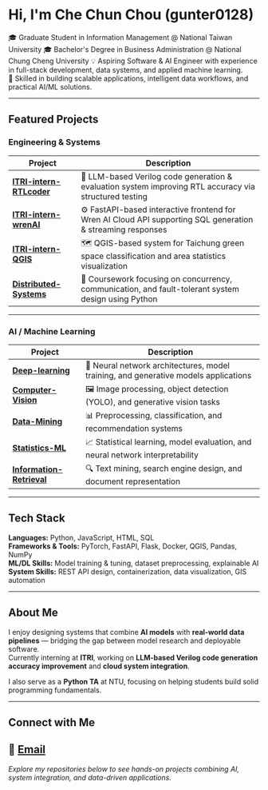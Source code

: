 
# Hi, I'm Che Chun Chou (gunter0128)

🎓 Graduate Student in Information Management @ National Taiwan University 
🎓 Bachelor's Degree in Business Administration @ National Chung Cheng University 
💡 Aspiring Software & AI Engineer with experience in full-stack development, data systems, and applied machine learning.  
🔧 Skilled in building scalable applications, intelligent data workflows, and practical AI/ML solutions.

---

##  Featured Projects

###  **Engineering & Systems**
| Project | Description |
|----------|--------------|
| [**ITRI-intern-RTLcoder**](https://github.com/gunter0128/ITRI-intern-RTLcoder) | 🧠 LLM-based Verilog code generation & evaluation system improving RTL accuracy via structured testing |
| [**ITRI-intern-wrenAI**](https://github.com/gunter0128/ITRI-intern-wrenAI) | ⚙️ FastAPI-based interactive frontend for Wren AI Cloud API supporting SQL generation & streaming responses |
| [**ITRI-intern-QGIS**](https://github.com/gunter0128/ITRI-intern-QGIS) | 🗺️ QGIS-based system for Taichung green space classification and area statistics visualization |
| [**Distributed-Systems**](https://github.com/gunter0128/Distributed-Systems) | 🧩 Coursework focusing on concurrency, communication, and fault-tolerant system design using Python |

---

###  **AI / Machine Learning**
| Project | Description |
|----------|--------------|
| [**Deep-learning**](https://github.com/gunter0128/Deep-learning) | 🤖 Neural network architectures, model training, and generative models applications |
| [**Computer-Vision**](https://github.com/gunter0128/Computer-Vision) | 🖼️ Image processing, object detection (YOLO), and generative vision tasks |
| [**Data-Mining**](https://github.com/gunter0128/Data-Mining) | 📊 Preprocessing, classification, and recommendation systems |
| [**Statistics-ML**](https://github.com/gunter0128/statistics-ML) | 📈 Statistical learning, model evaluation, and neural network interpretability |
| [**Information-Retrieval**](https://github.com/gunter0128/Information-retrieval) | 🔍 Text mining, search engine design, and document representation |

---

##  Tech Stack

**Languages:** Python, JavaScript, HTML, SQL  
**Frameworks & Tools:** PyTorch, FastAPI, Flask, Docker, QGIS, Pandas, NumPy  
**ML/DL Skills:** Model training & tuning, dataset preprocessing, explainable AI  
**System Skills:** REST API design, containerization, data visualization, GIS automation  

---

##  About Me

I enjoy designing systems that combine **AI models** with **real-world data pipelines** — bridging the gap between model research and deployable software.  
Currently interning at **ITRI**, working on **LLM-based Verilog code generation accuracy improvement** and **cloud system integration**.  

I also serve as a **Python TA** at NTU, focusing on helping students build solid programming fundamentals.  

---

##  Connect with Me

📧 [Email](mailto:vincent12896@gmail.com)  
---

 *Explore my repositories below to see hands-on projects combining AI, system integration, and data-driven applications.*
